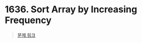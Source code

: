 # 1636. Sort Array by Increasing Frequency

> [문제 링크](https://leetcode.com/problems/sort-array-by-increasing-frequency/description/?envType=daily-question&envId=2024-07-23)
